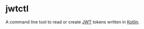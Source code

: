 # jwtctl

A command line tool to read or create [JWT](https://jwt.io/) tokens written in [Kotlin](https://kotlinlang.org/).
